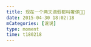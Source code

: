 ```yaml
---
title: 现在一个两天滴假都叫奢侈🧐🧐
date: 2015-04-30 18:02:18
mCategories: [说说]
type: moment
time: t180218
---
```


